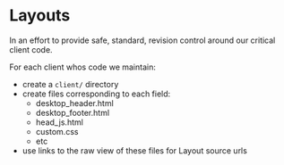 # Layouts

In an effort to provide safe, standard, revision control around our critical client code.

For each client whos code we maintain:

* create a ```client/``` directory
* create files corresponding to each field:
  * desktop_header.html
  * desktop_footer.html
  * head_js.html
  * custom.css
  * etc
* use links to the raw view of these files for Layout source urls
